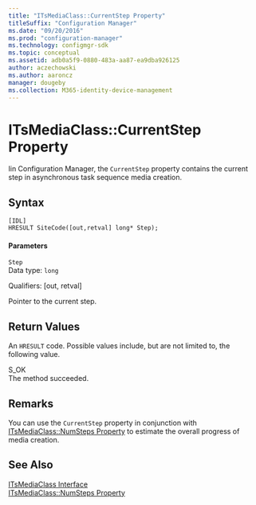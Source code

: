 ```yaml
---
title: "ITsMediaClass::CurrentStep Property"
titleSuffix: "Configuration Manager"
ms.date: "09/20/2016"
ms.prod: "configuration-manager"
ms.technology: configmgr-sdk
ms.topic: conceptual
ms.assetid: adb0a5f9-0880-483a-aa87-ea9dba926125
author: aczechowski
ms.author: aaroncz
manager: dougeby
ms.collection: M365-identity-device-management
---
```

# ITsMediaClass::CurrentStep Property
Iin Configuration Manager, the `CurrentStep` property contains the current step in asynchronous task sequence media creation.  

## Syntax  

```  
[IDL]  
HRESULT SiteCode([out,retval] long* Step);  
```  

#### Parameters  
 `Step`  
 Data type: `long`  

 Qualifiers: [out, retval]  

 Pointer to the current step.  

## Return Values  
 An `HRESULT` code. Possible values include, but are not limited to, the following value.  

 S_OK  
 The method succeeded.  

## Remarks  
 You can use the `CurrentStep` property in conjunction with [ITsMediaClass::NumSteps Property](../../../develop/reference/misc/itsmediaclass--numsteps-property.md) to estimate the overall progress of media creation.  

## See Also  
 [ITsMediaClass Interface](../../../develop/reference/misc/itsmediaclass-interface.md)   
 [ITsMediaClass::NumSteps Property](../../../develop/reference/misc/itsmediaclass--numsteps-property.md)
